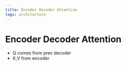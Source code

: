 ```yaml
---
title: Encoder Decoder Attention
tags: architecture 
---
```


# Encoder Decoder Attention
- Q comes from prev decoder
- K,V from encoder



















